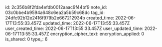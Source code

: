 id: 2c356b8f2fda4efdb0012aaac9f44bf9
note_id: 03c0bbe4b9594a648c6ea2a5b59c68dc
tag_id: 24dfc92b12e2416f979b2e667212934b
created_time: 2022-06-17T13:55:33.457Z
updated_time: 2022-06-17T13:55:33.457Z
user_created_time: 2022-06-17T13:55:33.457Z
user_updated_time: 2022-06-17T13:55:33.457Z
encryption_cipher_text: 
encryption_applied: 0
is_shared: 0
type_: 6
